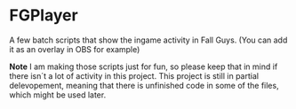 # FGPlayer
A few batch scripts that show the ingame activity in Fall Guys. (You can add it as an overlay in OBS for example)

**Note** I am making those scripts just for fun, so please keep that in mind if there isn´t a lot of activity in this project.
This project is still in partial delevopement, meaning that there is unfinished code in some of the files, which might be used later.
